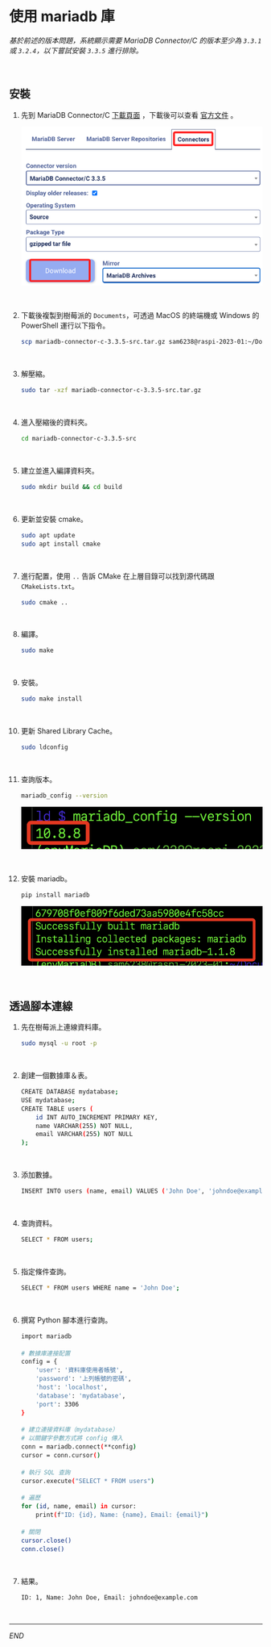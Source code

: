 # 使用 mariadb 庫

_基於前述的版本問題，系統顯示需要 MariaDB Connector/C 的版本至少為 `3.3.1` 或 `3.2.4`，以下嘗試安裝 `3.3.5` 進行排除。_

<br>

## 安裝

1. 先到 MariaDB Connector/C [下載頁面](https://mariadb.org/download/?o=true&p=connector-c&r=3.3.5&os=source&pkg=tar_gz&t=connector) ，下載後可以查看 [官方文件](https://mariadb.com/kb/en/connectors/) 。

    ![](images/img_35.png)

<br>

2. 下載後複製到樹莓派的 `Documents`，可透過 MacOS 的終端機或 Windows 的 PowerShell 運行以下指令。

    ```bash
    scp mariadb-connector-c-3.3.5-src.tar.gz sam6238@raspi-2023-01:~/Documents
    ```

<br>

3. 解壓縮。

    ```bash
    sudo tar -xzf mariadb-connector-c-3.3.5-src.tar.gz
    ```

<br>

4. 進入壓縮後的資料夾。

    ```bash
    cd mariadb-connector-c-3.3.5-src
    ```

<br>

5. 建立並進入編譯資料夾。

    ```bash
    sudo mkdir build && cd build
    ```

<br>

6. 更新並安裝 cmake。

    ```bash
    sudo apt update
    sudo apt install cmake
    ```

<br>

7. 進行配置，使用 `..` 告訴 CMake 在上層目錄可以找到源代碼跟 `CMakeLists.txt`。

    ```bash
    sudo cmake ..
    ```

<br>

8. 編譯。

    ```bash
    sudo make
    ```

<br>

9. 安裝。

    ```bash
    sudo make install
    ```

<br>

10. 更新 Shared Library Cache。

    ```bash
    sudo ldconfig
    ```

<br>

11. 查詢版本。

    ```bash
    mariadb_config --version
    ```

    ![](images/img_36.png)

<br>

12. 安裝 mariadb。

    ```bash
    pip install mariadb
    ```

    ![](images/img_37.png)

<br>

## 透過腳本連線

1. 先在樹莓派上連線資料庫。

    ```bash
    sudo mysql -u root -p
    ```

<br>

2. 創建一個數據庫＆表。

    ```bash
    CREATE DATABASE mydatabase;
    USE mydatabase;
    CREATE TABLE users (
        id INT AUTO_INCREMENT PRIMARY KEY,
        name VARCHAR(255) NOT NULL,
        email VARCHAR(255) NOT NULL
    );

    ```

<br>

3. 添加數據。

    ```bash
    INSERT INTO users (name, email) VALUES ('John Doe', 'johndoe@example.com');
    ```

<br>

4. 查詢資料。

    ```bash
    SELECT * FROM users;
    ```

<br>

5. 指定條件查詢。

    ```bash
    SELECT * FROM users WHERE name = 'John Doe';
    ```

<br>

6. 撰寫 Python 腳本進行查詢。

    ```bash
    import mariadb

    # 數據庫連接配置
    config = {
        'user': '資料庫使用者帳號',
        'password': '上列帳號的密碼',
        'host': 'localhost',
        'database': 'mydatabase',
        'port': 3306
    }

    # 建立連接資料庫（mydatabase）
    # 以關鍵字參數方式將 config 傳入
    conn = mariadb.connect(**config)
    cursor = conn.cursor()

    # 執行 SQL 查詢
    cursor.execute("SELECT * FROM users")

    # 遍歷
    for (id, name, email) in cursor:
        print(f"ID: {id}, Name: {name}, Email: {email}")

    # 關閉
    cursor.close()
    conn.close()
    ```

<br>

7. 結果。

    ```bash
    ID: 1, Name: John Doe, Email: johndoe@example.com
    ```

<br>

---

_END_

